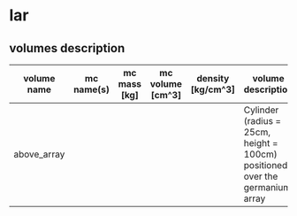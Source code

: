 # lar

## volumes description

| volume name | mc name(s) | mc mass [kg] | mc volume [cm^3] | density [kg/cm^3] | volume description | notes |
| ----------- | ---------- | ------------ | ---------------- | ----------------- | ------------------ | ----- |
| above_array |            |              |                  |                   | Cylinder (radius = 25cm, height = 100cm) positioned over the germanium array |       |
